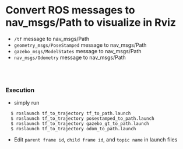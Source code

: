 # Convert ROS messages to nav_msgs/Path to visualize in Rviz
+ `/tf` message to nav_msgs/Path
+ `geometry_msgs/PoseStamped` message to nav_msgs/Path
+ `gazebo_msgs/ModelStates` message to nav_msgs/Path
+ `nav_msgs/Odometry` message to nav_msgs/Path

<br><br>

### Execution
+ simply run
~~~shell
  $ roslaunch tf_to_trajectory tf_to_path.launch
  $ roslaunch tf_to_trajectory posestamped_to_path.launch
  $ roslaunch tf_to_trajectory gazebo_gt_to_path.launch
  $ roslaunch tf_to_trajectory odom_to_path.launch
~~~
+ Edit `parent frame id`, `child frame id`, and `topic name` in launch files
